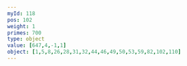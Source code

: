 ```yaml
---
myId: 118
pos: 102
weight: 1
primes: 700
type: object
value: [647,4,-1,1]
object: [1,5,8,26,28,31,32,44,46,49,50,53,59,82,102,110]
---
```

